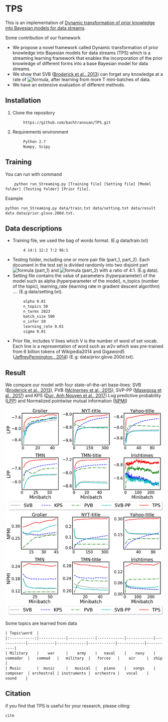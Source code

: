 

# TPS
This is an implementation of [Dynamic transformation of prior knowledge into Bayesian models for data streams](link).

Some contribution of our framework
*	We propose a novel framework called Dynamic transformation of prior knowledge into Bayesian models for data streams (TPS) which is a streaming learning framework that enables the incorporation of the prior knowledge of different forms into a base Bayesian model for data streams.
*	 We show that SVB ([Broderick et al., 2013](https://arxiv.org/pdf/1307.6769.pdf)) can forget any knowledge at a rate of ![formula](https://render.githubusercontent.com/render/math?math=O(T^{-1})), after learning from more T mini-batches of data.
*	We have an extensive evaluation of different methods.

## Installation
1. Clone the repository
```
		https://github.com/bachtranxuan/TPS.git
``` 
2. Requirements environment
```
		Python 2.7
		Numpy, Scipy
```
## Training
You can run with command
```
	python run_Streaming.py [Training file] [Setting file] [Model folder] [Testing folder] [Prior file].
```
Example
```
python run_Streaming.py data/train.txt data/setting.txt data/result data data/prior.glove.200d.txt.
```
## Data descriptions
*	Training file, we used the bag of words format. (E.g data/train.txt)
```
		4 14:1 12:2 7:2 96:1
```
*	Testing folder, including one or more pair file (part_1, part_2). Each document in the test set is divided randomly into two disjoint part ![formula](https://render.githubusercontent.com/render/math?math=w_{obs}) (part_1) and ![formula](https://render.githubusercontent.com/render/math?math=w_{ho}) (part_2) with a ratio of 4:1. (E.g data).
*	Setting file contains the value of parameters (hyperparameter) of the model such as alpha (hyperparameter of the model), n_topics (number of the topic), learning_rate (learning rate in gradient descent algorithm) .... (E.g data/setting.txt). 
```
		alpha 0.01
		n_topics 50
		n_terms 2823
		batch_size 500
		n_infer 50
		learning_rate 0.01
		sigma 0.01
```
*	Prior file, includes V lines which V is the number of word of set vocab. Each line is a representation of word such as w2v which was pre-trained from 6 billion tokens of Wikipedia2014 and Gigaword5 ([JeffreyPennington., 2014](https://nlp.stanford.edu/projects/glove/)) (E.g: data/prior.glove.200d.txt).

## Result
We compare our model with four state-of-the-art base-lines:
SVB ([Broderick et al., 2013](https://arxiv.org/pdf/1307.6769.pdf)), PVB ([McInerney et al.,  2015](https://arxiv.org/pdf/1507.05253.pdf)), SVP-PP ([Masegosa et al., 2017](http://proceedings.mlr.press/v70/masegosa17a/masegosa17a.pdf)) and KPS ([Duc, Anh Nguyen et al., 2017](https://link.springer.com/chapter/10.1007/978-3-319-57529-2_20)).Log predictive probability ([LPP](http://jmlr.org/papers/v14/hoffman13a.html))  and Normalized pointwise mutual information ([NPMI](https://www.aclweb.org/anthology/E14-1056/))

![Log predictive probability](./figures/perplexities.png)
![Normalized pointwise mutual information](./figures/npmi.png)

Some topics are learned from data
```
| Topic\word  |   
|:-----------:|------------|------------|------------|------------|------------|------------|-------------|------------|------------|-----------|
| Military    |    war     |    army    |   naval    |    navy    |  commader  |   commad   |   military  |   forces   |    air     |  ship     |
| Music       |  music     |   musical  |   piano    |   songs    |  composer  | orchestral | instruments |  orchestra |   vocal    |  sound    |
``` 
## Citation
if you find that TPS is useful for your research, please citing:
```
cite
```


